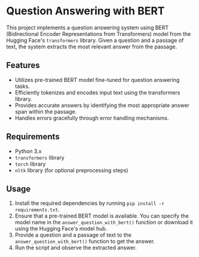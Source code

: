 # Question Answering with BERT

This project implements a question answering system using BERT (Bidirectional Encoder Representations from Transformers) model from the Hugging Face's `transformers` library. Given a question and a passage of text, the system extracts the most relevant answer from the passage.

## Features

- Utilizes pre-trained BERT model fine-tuned for question answering tasks.
- Efficiently tokenizes and encodes input text using the transformers library.
- Provides accurate answers by identifying the most appropriate answer span within the passage.
- Handles errors gracefully through error handling mechanisms.

## Requirements

- Python 3.x
- `transformers` library
- `torch` library
- `nltk` library (for optional preprocessing steps)

## Usage

1. Install the required dependencies by running `pip install -r requirements.txt`.
2. Ensure that a pre-trained BERT model is available. You can specify the model name in the `answer_question_with_bert()` function or download it using the Hugging Face's model hub.
3. Provide a question and a passage of text to the `answer_question_with_bert()` function to get the answer.
4. Run the script and observe the extracted answer.
